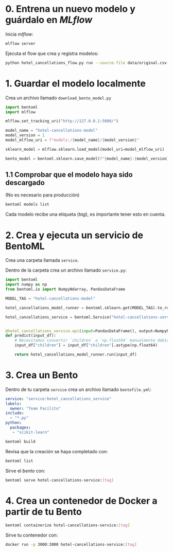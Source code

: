 # 0. Entrena un nuevo modelo y guárdalo en *MLflow*

Inicia *mlflow*:

```bash
mlflow server
```

Ejecuta el flow que crea y registra modelos:

```bash
python hotel_cancellations_flow.py run --source-file data/original.csv
```

# 1. Guardar el modelo localmente

Crea un archivo llamado `download_bento_model.py`

```python
import bentoml
import mlflow

mlflow.set_tracking_uri("http://127.0.0.1:5000/")

model_name = "hotel-cancellations-model"
model_version = 1
model_mlflow_uri = f"models:/{model_name}/{model_version}"

sklearn_model = mlflow.sklearn.load_model(model_uri=model_mlflow_uri)

bento_model = bentoml.sklearn.save_model(f"{model_name}:{model_version}", sklearn_model)
```

## 1.1 Comprobar que el modelo haya sido descargado

(No es necesario para producción)

```bash
bentoml models list
```

Cada modelo recibe una etiqueta (*tag*), es importante tener esto en cuenta.

# 2. Crea y ejecuta un servicio de BentoML

Crea una carpeta llamada `service`. 

Dentro de la carpeta crea un archivo llamado `service.py`:

```python
import bentoml
import numpy as np
from bentoml.io import NumpyNdarray, PandasDataFrame

MODEL_TAG = "hotel-cancellations-model"

hotel_cancellations_model_runner = bentoml.sklearn.get(MODEL_TAG).to_runner()

hotel_cancellations_service = bentoml.Service("hotel-cancellations-service", runners=[hotel_cancellations_model_runner])


@hotel_cancellations_service.api(input=PandasDataFrame(), output=NumpyNdarray())
def predict(input_df):
    # Necesitamos convertir `children` a `np.float64` manualmente debido a las peculiaridades de la serialización JSON
    input_df["children"] = input_df["children"].astype(np.float64)

    return hotel_cancellations_model_runner.run(input_df)
```

# 3. Crea un Bento

Dentro de tu carpeta `service` crea un archivo llamado `bentofile.yml`:

```yaml
service: "service:hotel_cancellations_service"
labels:
  owner: "Team Facilito"
include:
  - "*.py"
python:
  packages:
   - "scikit-learn"
```

```bash
bentoml build
```

Revisa que la creación se haya completado con:

```bash
bentoml list
```

Sirve el *bento* con:

```bash
bentoml serve hotel-cancellations-service:[tag]
```

# 4. Crea un contenedor de Docker a partir de tu Bento


```bash
bentoml containerize hotel-cancellations-service:[tag]
```

Sirve tu contenedor con:

```bash
docker run -p 3000:3000 hotel-cancellations-service:[tag]
```
